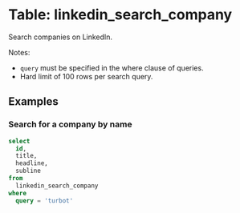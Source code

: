 # Table: linkedin_search_company

Search companies on LinkedIn.

Notes:
* `query` must be specified in the where clause of queries.
* Hard limit of 100 rows per search query.

## Examples

### Search for a company by name

```sql
select
  id,
  title,
  headline,
  subline
from
  linkedin_search_company
where
  query = 'turbot'
```